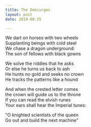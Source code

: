 ```yaml
---
title: The Demiurges
layout: post
date: 2019-08-25

---
```


We dart on horses with two wheels    
Supplanting beings with cold steel    
We chase a dragon underground:      
The son of fellows with black gowns  

We solve the riddles that he asks    
Or else he turns us back to ash    
He hunts no gold and seeks no crown  
He tracks the patterns like a hound  

And when the crested letter comes  
the crown will guide us to the throne  
If you can read the elvish runes  
Your ears shall hear the Imperial tunes:  

"O knighted scientists of the queen  
Go out and build the next machine"  
